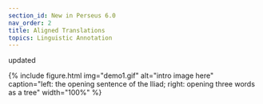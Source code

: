 ```yaml
---
section_id: New in Perseus 6.0
nav_order: 2
title: Aligned Translations
topics: Linguistic Annotation
---
```


updated

{% include figure.html img="demo1.gif" alt="intro image here" caption="left: the opening sentence of the Iliad; right: opening three words as a tree" width="100%" %}
